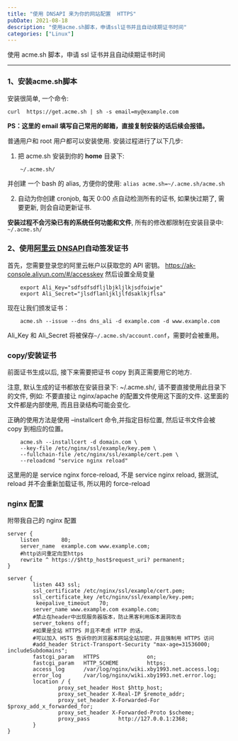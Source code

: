 ```yaml
---
title: "使用 DNSAPI 来为你的网站配置  HTTPS"
pubDate: 2021-08-18
description: "使用acme.sh脚本，申请ssl证书并且自动续期证书时间"
categories: ["Linux"]
---
```


使用 acme.sh 脚本，申请 ssl 证书并且自动续期证书时间

---

### 1、安装**acme.sh**脚本

安装很简单, 一个命令:

```
curl  https://get.acme.sh | sh -s email=my@example.com
```

**PS：这里的 email 填写自己常用的邮箱，直接复制安装的话后续会报错。**

普通用户和 root 用户都可以安装使用.
安装过程进行了以下几步:

1. 把 acme.sh 安装到你的 **home** 目录下:

```
    ~/.acme.sh/
```

并创建 一个 bash 的 alias, 方便你的使用: `alias acme.sh=~/.acme.sh/acme.sh`

2. 自动为你创建 cronjob, 每天 0:00 点自动检测所有的证书, 如果快过期了, 需要更新, 则会自动更新证书.

**安装过程不会污染已有的系统任何功能和文件**, 所有的修改都限制在安装目录中: `~/.acme.sh/`

### 2、使用[阿里云 DNSAPI](https://ak-console.aliyun.com/#/accesskey)自动签发证书

首先，您需要登录您的阿里云帐户以获取您的 API 密钥。 https://ak-console.aliyun.com/#/accesskey
然后设置全局变量

```
    export Ali_Key="sdfsdfsdfljlbjkljlkjsdfoiwje"
    export Ali_Secret="jlsdflanljkljlfdsaklkjflsa"
```

现在让我们颁发证书：

```
    acme.sh --issue --dns dns_ali -d example.com -d www.example.com
```

Ali_Key 和 Ali_Secret 将被保存`~/.acme.sh/account.conf`，需要时会被重用。

### copy/安装证书

前面证书生成以后, 接下来需要把证书 copy 到真正需要用它的地方.

注意, 默认生成的证书都放在安装目录下: ~/.acme.sh/, 请不要直接使用此目录下的文件, 例如: 不要直接让 nginx/apache 的配置文件使用这下面的文件. 这里面的文件都是内部使用, 而且目录结构可能会变化.

正确的使用方法是使用 –installcert 命令,并指定目标位置, 然后证书文件会被 copy 到相应的位置。

```
    acme.sh --installcert -d domain.com \
    --key-file /etc/nginx/ssl/example/key.pem \
    --fullchain-file /etc/nginx/ssl/example/cert.pem \
    --reloadcmd "service nginx reload"
```

这里用的是 service nginx force-reload, 不是 service nginx reload, 据测试, reload 并不会重新加载证书, 所以用的 force-reload

### nginx 配置

附带我自己的 nginx 配置

```
server {
    listen       80;
    server_name  example.com www.example.com;
    #http访问重定向至https
    rewrite ^ https://$http_host$request_uri? permanent;
}

server {
        listen 443 ssl;
        ssl_certificate /etc/nginx/ssl/example/cert.pem;
        ssl_certificate_key /etc/nginx/ssl/example/key.pem;
         keepalive_timeout   70;
        server_name www.example.com example.com;
        #禁止在header中出现服务器版本，防止黑客利用版本漏洞攻击
        server_tokens off;
        #如果是全站 HTTPS 并且不考虑 HTTP 的话，
        #可以加入 HSTS 告诉你的浏览器本网站全站加密，并且强制用 HTTPS 访问
        #add_header Strict-Transport-Security "max-age=31536000; includeSubdomains";
        fastcgi_param   HTTPS               on;
        fastcgi_param   HTTP_SCHEME         https;
        access_log      /var/log/nginx/wiki.xby1993.net.access.log;
        error_log       /var/log/nginx/wiki.xby1993.net.error.log;
        location / {
                proxy_set_header Host $http_host;
                proxy_set_header X-Real-IP $remote_addr;
                proxy_set_header X-Forwarded-For $proxy_add_x_forwarded_for;
                proxy_set_header X-Forwarded-Proto $scheme;
                proxy_pass         http://127.0.0.1:2368;
        }
}

```
